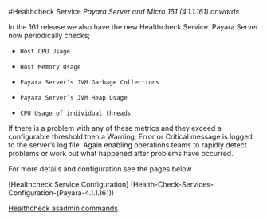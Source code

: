 #Healthcheck Service
_Payara Server and Micro 161 (4.1.1.161) onwards_

In the 161 release we also have the new Healthcheck Service. Payara Server now periodically checks;

*     Host CPU Usage
*     Host Memory Usage
*     Payara Server’s JVM Garbage Collections
*     Payara Server’s JVM Heap Usage
*     CPU Usage of individual threads

If there is a problem with any of these metrics and they exceed a configurable threshold then a Warning, Error or Critical message is logged to the server’s log file. Again enabling operations teams to rapidly detect problems or work out what happened after problems have occurred.

For more details and configuration see the pages below.

[Healthcheck Service Configuration] (Health-Check-Services-Configuration-(Payara-4.1.1.161))

[Healthcheck asadmin commands](Health-Check-Services-Admin-Commands-(Payara-4.1.1.161))